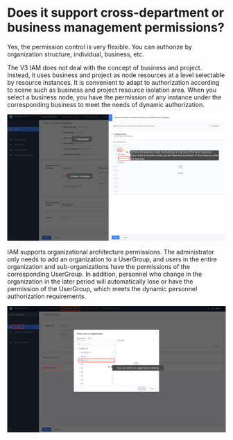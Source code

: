  # Does it support cross-department or business management permissions?

 Yes, the permission control is very flexible. You can authorize by organization structure, individual, business, etc.

 The V3 IAM does not deal with the concept of business and project. Instead, it uses business and project as node resources at a level selectable by resource instances. It is convenient to adapt to authorization according to scene such as business and project resource isolation area. When you select a business node, you have the permission of any instance under the corresponding business to meet the needs of dynamic authorization.

 ![image-20210322215637372](Orggrants/image-20210322215637372.png) 

 IAM supports organizational architecture permissions. The administrator only needs to add an organization to a UserGroup, and users in the entire organization and sub-organizations have the permissions of the corresponding UserGroup. In addition, personnel who change in the organization in the later period will automatically lose or have the permission of the UserGroup, which meets the dynamic personnel authorization requirements.

 ![image-20220921142503142](Orggrants/image-20220921142503142.png) 